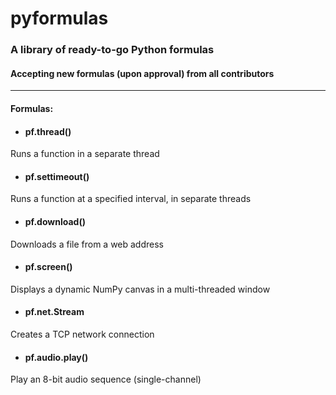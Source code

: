 # pyformulas
### A library of ready-to-go Python formulas
#### Accepting new formulas (upon approval) from all contributors
------
#### Formulas:

* #### pf.thread()
Runs a function in a separate thread

* #### pf.settimeout()
Runs a function at a specified interval, in separate threads

* #### pf.download()
Downloads a file from a web address

* #### pf.screen()
Displays a dynamic NumPy canvas in a multi-threaded window

* #### pf.net.Stream
Creates a TCP network connection

* #### pf.audio.play()
Play an 8-bit audio sequence (single-channel)
